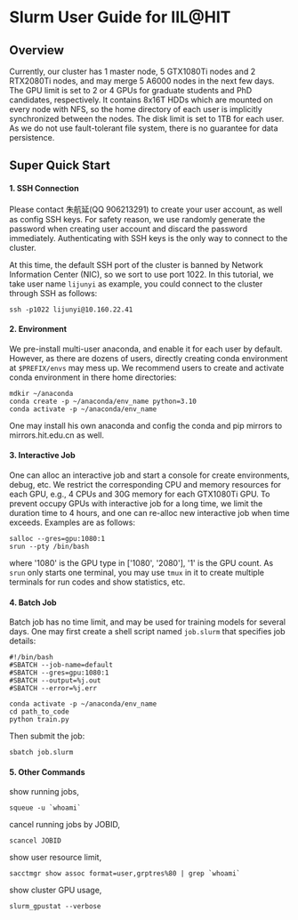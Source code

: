 # Slurm User Guide for IIL@HIT
## Overview
Currently, our cluster has 1 master node, 5 GTX1080Ti nodes and 2 RTX2080Ti nodes, and may merge 5 A6000 nodes in the next few days. The GPU limit is set to 2 or 4 GPUs for graduate students and PhD candidates, respectively. It contains 8x16T HDDs which are mounted on every node with NFS, so the home directory of each user is implicitly synchronized between the nodes. The disk limit is set to 1TB for each user. As we do not use fault-tolerant file system, there is no guarantee for data persistence.

## Super Quick Start

#### 1. SSH Connection
Please contact 朱航延(QQ 906213291) to create your user account, as well as config SSH keys. For safety reason, we use randomly generate the password when creating user account and discard the password immediately. Authenticating with SSH keys is the only way to connect to the cluster.

At this time, the default SSH port of the cluster is banned by Network Information Center (NIC), so we sort to use port 1022. In this tutorial, we take user name `lijunyi` as example, you could connect to the cluster through SSH as follows:
```
ssh -p1022 lijunyi@10.160.22.41
```

#### 2. Environment
We pre-install multi-user anaconda, and enable it for each user by default. However, as there are dozens of users, directly creating conda environment at `$PREFIX/envs` may mess up. We recommend users to create and activate conda environment in there home directories:
```
mdkir ~/anaconda
conda create -p ~/anaconda/env_name python=3.10
conda activate -p ~/anaconda/env_name
```
One may install his own anaconda and config the conda and pip mirrors to mirrors.hit.edu.cn as well.

#### 3. Interactive Job
One can alloc an interactive job and start a console for create environments, debug, etc. We restrict the corresponding CPU and memory resources for each GPU, e.g., 4 CPUs and 30G memory for each GTX1080Ti GPU.
To prevent occupy GPUs with interactive job for a long time, we limit the duration time to 4 hours, and one can re-alloc new interactive job when time exceeds.
Examples are as follows:
```
salloc --gres=gpu:1080:1
srun --pty /bin/bash
```
where '1080' is the GPU type in ['1080', '2080'], '1' is the GPU count. As `srun` only starts one terminal, you may use `tmux` in it to create multiple terminals for run codes and show statistics, etc.

#### 4. Batch Job
Batch job has no time limit, and may be used for training models for several days. One may first create a shell script named `job.slurm` that specifies job details:
```
#!/bin/bash
#SBATCH --job-name=default
#SBATCH --gres=gpu:1080:1
#SBATCH --output=%j.out
#SBATCH --error=%j.err

conda activate -p ~/anaconda/env_name
cd path_to_code
python train.py
```
Then submit the job:
```
sbatch job.slurm
```

#### 5. Other Commands
show running jobs,
```
squeue -u `whoami`
```
cancel running jobs by JOBID,
```
scancel JOBID
```
show user resource limit,
```
sacctmgr show assoc format=user,grptres%80 | grep `whoami`
```
show cluster GPU usage,
```
slurm_gpustat --verbose
```
